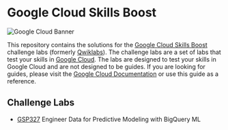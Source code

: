 # Google Cloud Skills Boost

![Google Cloud Banner](banner.jpg)

This repository contains the solutions for the [Google Cloud Skills Boost](https://www.cloudskillsboost.google/) challenge labs (formerly [Qwiklabs](https://go.qwiklabs.com/)). The challenge labs are a set of labs that test your skills in [Google Cloud](https://cloud.google.com/). The labs are designed to test your skills in Google Cloud and are not designed to be guides. If you are looking for guides, please visit the [Google Cloud Documentation](https://cloud.google.com/docs) or use this guide as a reference.

## Challenge Labs

- [GSP327](./Challenge%20Labs/GSP327) Engineer Data for Predictive Modeling with BigQuery ML
